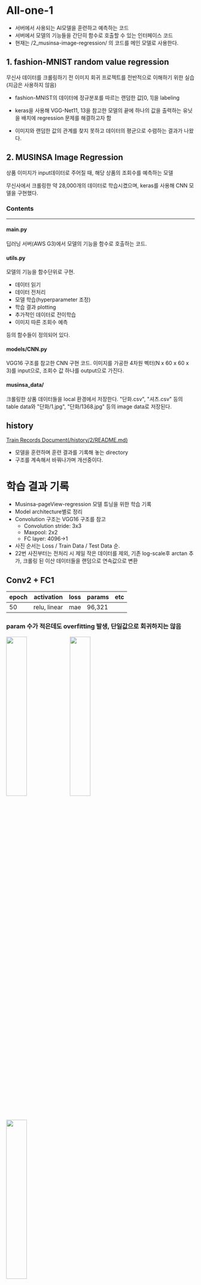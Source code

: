 # All-one-1
- 서버에서 사용되는 AI모델을 훈련하고 예측하는 코드
- 서버에서 모델의 기능들을 간단히 함수로 호출할 수 있는 인터페이스 코드
- 현재는 /2_musinsa-image-regression/ 의 코드를 메인 모델로 사용한다.

## 1. fashion-MNIST random value regression
무신사 데이터를 크롤링하기 전 이미지 회귀 프로젝트를 전반적으로 이해하기 위한 실습(지금은 사용하지 않음)

- fashion-MNIST의 데이터에 정규분포를 따르는 랜덤한 값[0, 1]을 labeling

- keras을 사용해 VGG-Net11, 13을 참고한 모델의 끝에 하나의 값을 출력하는 유닛을 배치에 regression 문제를 해결하고자 함

- 이미지와 랜덤한 값의 관계를 찾지 못하고 데이터의 평균으로 수렴하는 결과가 나왔다.


## 2. MUSINSA Image Regression

상품 이미지가 input데이터로 주어질 때, 해당 상품의 조회수를 예측하는 모델

무신사에서 크롤링한 약 28,000개의 데이터로 학습시켰으며, keras를 사용해 CNN 모델을 구현했다.

### Contents
--------------
#### main.py
딥러닝 서버(AWS G3)에서 모델의 기능을 함수로 호출하는 코드.

#### utils.py
모델의 기능을 함수단위로 구현.
- 데이터 읽기
- 데이터 전처리
- 모델 학습(hyperparameter 조정)
- 학습 결과 plotting
- 추가적인 데이터로 전이학습
- 이미지 따른 조회수 예측

등의 함수들이 정의되어 있다.

#### models/CNN.py
VGG16 구조를 참고한 CNN 구현 코드.
이미지를 가공한 4차원 벡터(N x 60 x 60 x 3)를 input으로, 조회수 값 하나를 output으로 가진다.

#### musinsa_data/
크롤링한 상품 데이터들을 local 환경에서 저장한다.
"단화.csv", "셔츠.csv" 등의 table data와
"단화/1.jpg", "단화/1368.jpg" 등의 image data로 저장된다.

## history
[Train Records Document(/history/2/README.md)](https://git.swmgit.org/swmaestro/all-one-1/blob/master/history/2/README.md)
- 모델을 훈련하며 훈련 결과를 기록해 놓는 directory
- 구조를 계속해서 바꿔나가며 개선중이다.

# 학습 결과 기록

- Musinsa-pageView-regression 모델 튜닝을 위한 학습 기록
- Model architecture별로 정리
- Convolution 구조는 VGG16 구조를 참고
	- Convolution stride: 3x3
	- Maxpool: 2x2
	- FC layer: 4096->1
- 사진 순서는 Loss / Train Data / Test Data 순.
- 22번 사진부터는 전처리 시 제일 작은 데이터를 제외, 기존 log-scale후 arctan 추가, 크롤링 된 이산 데이터들을 랜덤으로 연속값으로 변환

## Conv2 + FC1
|epoch|activation|loss|params|etc|
|--|--|--|--|--|
|50|relu, linear|mae|96,321||

### param 수가 적은데도 overfitting 발생, 단일값으로 회귀하지는 않음
<div>
	<img width="33%" src="/before/history/2/images/loss%20(10).png"/>
	<img width="33%" src="/before/history/2/images/train%20(10).png"/>
	<img width="33%" src="/before/history/2/images/predict%20(10).png"/>
</div>

|epoch|activation|loss|params|etc|
|--|--|--|--|--|
|200|relu, linear|mae|96,321||

<div>
	<img width="33%" src="/before/history/2/images/loss%20(31).png"/>
	<img width="33%" src="/before/history/2/images/train%20(31).png"/>
	<img width="33%" src="/before/history/2/images/predict%20(31).png"/>
</div>

|epoch|activation|loss|params|etc|
|--|--|--|--|--|
|740|relu, linear|mae|96,321| 마지막 layer dropout 0.5, early stop|

<div>
	<img width="33%" src="/before/history/2/images/loss%20(32).png"/>
	<img width="33%" src="/before/history/2/images/train%20(32).png"/>
	<img width="33%" src="/before/history/2/images/predict%20(32).png"/>
</div>

|epoch|activation|loss|params|etc|
|--|--|--|--|--|
|1000|relu, linear|mae|96,321| dropout 0.3, He-normalization |
||||| 첫 pooling: Average pooling |

<div>
	<img width="33%" src="/before/history/2/images/loss%20(38).png"/>
	<img width="33%" src="/before/history/2/images/train%20(38).png"/>
	<img width="33%" src="/before/history/2/images/predict%20(38).png"/>
</div>


## Conv2 + FC2
|epoch|activation|loss|params|etc|
|--|--|--|--|--|
|50|relu, linear|mae|235,976,513||

<div>
	<img width="33%" src="/before/history/2/images/loss%20(8).png"/>
	<img width="33%" src="/before/history/2/images/train%20(8).png"/>
	<img width="33%" src="/before/history/2/images/predict%20(8).png"/>
</div>

|epoch|activation|loss|params|etc|
|--|--|--|--|--|
|200|relu, linear|mae|235,976,513||

<div>
	<img width="33%" src="/before/history/2/images/loss%20(15).png"/>
	<img width="33%" src="/before/history/2/images/train%20(15).png"/>
	<img width="33%" src="/before/history/2/images/predict%20(15).png"/>
</div>

|epoch|activation|loss|params|etc|
|--|--|--|--|--|
|200|relu, linear|mse|235,976,513||

<div>
	<img width="33%" src="/before/history/2/images/loss%20(16).png"/>
	<img width="33%" src="/before/history/2/images/train%20(16).png"/>
	<img width="33%" src="/before/history/2/images/predict%20(16).png"/>
</div>

|epoch|activation|loss|params|etc|
|--|--|--|--|--|
|50|relu, linear|mae|57,640,721|FC layer(1000->1)
|||||마지막 layer dropout 0.5|

<div>
	<img width="33%" src="/before/history/2/images/loss%20(11).png"/>
	<img width="33%" src="/before/history/2/images/train%20(11).png"/>
	<img width="33%" src="/before/history/2/images/predict%20(11).png"/>
</div>

## Conv2 + FC4
|epoch|activation|loss|params|etc|
|--|--|--|--|--|
|50|relu, linear|mae|256,851,729||

<div>
	<img width="33%" src="/before/history/2/images/loss%20(7).png"/>
	<img width="33%" src="/before/history/2/images/train%20(7).png"/>
	<img width="33%" src="/before/history/2/images/predict%20(7).png"/>
</div>

|epoch|activation|loss|params|etc|
|--|--|--|--|--|
|50|relu, linear|mae|256,851,729| 전처리 개선, 마지막 dropout 0.5 |

<div>
	<img width="33%" src="/before/history/2/images/loss%20(22).png"/>
	<img width="33%" src="/before/history/2/images/train%20(22).png"/>
	<img width="33%" src="/before/history/2/images/predict%20(22).png"/>
</div>

|epoch|activation|loss|params|etc|
|--|--|--|--|--|
|200|relu, linear|mae|256,851,729| 전처리 개선, 마지막 dropout 0.5 |

<div>
	<img width="33%" src="/before/history/2/images/loss%20(23).png"/>
	<img width="33%" src="/before/history/2/images/train%20(23).png"/>
	<img width="33%" src="/before/history/2/images/predict%20(23).png"/>
</div>

## Conv2 + FC5
|epoch|activation|loss|params|etc|
|--|--|--|--|--|
|50|relu, linear|mae|273,633,041||

<div>
	<img width="33%" src="/before/history/2/images/loss%20(6).png"/>
	<img width="33%" src="/before/history/2/images/train%20(6).png"/>
	<img width="33%" src="/before/history/2/images/predict%20(6).png"/>
</div>

## Conv4 + FC3
|epoch|activation|loss|params|etc|
|--|--|--|--|--|
|50|relu, linear|mae|122,327,057|마지막 layer dropout 0.5

<div>
	<img width="33%" src="/before/history/2/images/loss%20(12).png"/>
	<img width="33%" src="/before/history/2/images/train%20(12).png"/>
	<img width="33%" src="/before/history/2/images/predict%20(12).png"/>
</div>

## Conv4 + FC4
|epoch|activation|loss|params|etc|
|--|--|--|--|--|
|50|relu, linear|mae|139,108,369||

<div>
	<img width="33%" src="/before/history/2/images/loss%20(1).png"/>
	<img width="33%" src="/before/history/2/images/train%20(1).png"/>
	<img width="33%" src="/before/history/2/images/predict%20(1).png"/>
</div>

## Conv4 + FC5
|epoch|activation|loss|params|etc|
|--|--|--|--|--|
|50|relu, linear|mae|362,800,977| FC(10000->4096->1) |

<div>
	<img width="33%" src="/before/history/2/images/loss%20(29).png"/>
	<img width="33%" src="/before/history/2/images/train%20(29).png"/>
	<img width="33%" src="/before/history/2/images/predict%20(29).png"/>
</div>

|epoch|activation|loss|params|etc|
|--|--|--|--|--|
|200|relu, linear|mae|362,800,977| FC(10000->4096->1) |
|||||마지막 layer부터 dropout 0.5 + 0.25 * 3|

<div>
	<img width="33%" src="/before/history/2/images/loss%20(28).png"/>
	<img width="33%" src="/before/history/2/images/train%20(28).png"/>
	<img width="33%" src="/before/history/2/images/predict%20(28).png"/>
</div>

## Conv7 + FC2
|epoch|activation|loss|params|etc|
|--|--|--|--|--|
|50|relu, linear|mae|14,281,489|FC layer(1000->1)

<div>
	<img width="33%" src="/before/history/2/images/loss%20(9).png"/>
	<img width="33%" src="/before/history/2/images/train%20(9).png"/>
	<img width="33%" src="/before/history/2/images/predict%20(9).png"/>
</div>

## Conv7 + FC4
|epoch|activation|loss|params|etc|
|--|--|--|--|--|
|50|relu, linear|mae|73,999,121||

<div>
	<img width="33%" src="/before/history/2/images/loss%20(2).png"/>
	<img width="33%" src="/before/history/2/images/train%20(2).png"/>
	<img width="33%" src="/before/history/2/images/predict%20(2).png"/>
</div>

|epoch|activation|loss|params|etc|
|--|--|--|--|--|
|50|relu, linear|mae|73,999,121|마지막 layer dropout 0.25 + l2 reg 0.001

### 단일값 회귀.
<div>
	<img width="33%" src="/before/history/2/images/loss%20(3).png"/>
	<img width="33%" src="/before/history/2/images/train%20(3).png"/>
	<img width="33%" src="/before/history/2/images/predict%20(3).png"/>
</div>

## Conv7 + FC5
|epoch|activation|loss|params|etc|
|--|--|--|--|--|
|50|relu, linear|mae|90,780,433||

<div>
	<img width="33%" src="/before/history/2/images/loss%20(4).png"/>
	<img width="33%" src="/before/history/2/images/train%20(4).png"/>
	<img width="33%" src="/before/history/2/images/predict%20(4).png"/>
</div>

|epoch|activation|loss|params|etc|
|--|--|--|--|--|
|1000|relu, linear|mae|90,780,433||

<div>
	<img width="33%" src="/before/history/2/images/loss%20(5).png"/>
	<img width="33%" src="/before/history/2/images/train%20(5).png"/>
	<img width="33%" src="/before/history/2/images/predict%20(5).png"/>
</div>

|epoch|activation|loss|params|etc|
|--|--|--|--|--|
|50|relu, linear|mae|90,780,433| 전처리 개선 |
|||||마지막 layer부터 dropout 0.5 + 0.25 * 3|

<div>
	<img width="33%" src="/before/history/2/images/loss%20(26).png"/>
	<img width="33%" src="/before/history/2/images/train%20(26).png"/>
	<img width="33%" src="/before/history/2/images/predict%20(26).png"/>
</div>

|epoch|activation|loss|params|etc|
|--|--|--|--|--|
|50|relu, linear|mse|90,780,433||

<div>
	<img width="33%" src="/before/history/2/images/loss%20(13).png"/>
	<img width="33%" src="/before/history/2/images/train%20(13).png"/>
	<img width="33%" src="/before/history/2/images/predict%20(13).png"/>
</div>

|epoch|activation|loss|params|etc|
|--|--|--|--|--|
|50|relu, linear|mse|90,780,433| 전처리 개선 |
|||||마지막 layer부터 dropout 0.5 + 0.25 * 3|

<div>
	<img width="33%" src="/before/history/2/images/loss%20(25).png"/>
	<img width="33%" src="/before/history/2/images/train%20(25).png"/>
	<img width="33%" src="/before/history/2/images/predict%20(25).png"/>
</div>

|epoch|activation|loss|params|etc|
|--|--|--|--|--|
|200|relu, linear|mse|90,780,433| 전처리 개선|

<div>
	<img width="33%" src="/before/history/2/images/loss%20(24).png"/>
	<img width="33%" src="/before/history/2/images/train%20(24).png"/>
	<img width="33%" src="/before/history/2/images/predict%20(24).png"/>
</div>

|epoch|activation|loss|params|etc|
|--|--|--|--|--|
|200|relu, linear|mse|90,780,433||

<div>
	<img width="33%" src="/before/history/2/images/loss%20(13).png"/>
	<img width="33%" src="/before/history/2/images/train%20(13).png"/>
	<img width="33%" src="/before/history/2/images/predict%20(13).png"/>
</div>

|epoch|activation|loss|params|etc|
|--|--|--|--|--|
|200|relu, linear|mse|90,780,433| 전처리 개선 |
|||||마지막 layer부터 dropout 0.5 + 0.25 * 3|

<div>
	<img width="33%" src="/before/history/2/images/loss%20(27).png"/>
	<img width="33%" src="/before/history/2/images/train%20(27).png"/>
	<img width="33%" src="/before/history/2/images/predict%20(27).png"/>
</div>

|epoch|activation|loss|params|etc|
|--|--|--|--|--|
|50|relu, linear|mse|90,780,433| fc모두 dropout 0.3, He-normalization |
||||| 첫 pooling: Average pooling, conv layer batch norm |

<div>
	<img width="33%" src="/before/history/2/images/loss%20(37).png"/>
	<img width="33%" src="/before/history/2/images/train%20(37).png"/>
	<img width="33%" src="/before/history/2/images/predict%20(37).png"/>
</div>

## Conv10 + FC4
|epoch|activation|loss|params|etc|
|--|--|--|--|--|
|50|relu, linear|mae|60,080,449||

### Conv13+FC5보다 param수가 적은데 단일값으로 회귀하지 않음
<div>
	<img width="33%" src="/before/history/2/images/loss%20(18).png"/>
	<img width="33%" src="/before/history/2/images/train%20(18).png"/>
	<img width="33%" src="/before/history/2/images/predict%20(18).png"/>
</div>

## Conv10 + FC5
|epoch|activation|loss|params|etc|
|--|--|--|--|--|
|50|relu, linear|mae|64,174,353||

### Conv13+FC5보다 param수가 적은데 단일값으로 회귀하지 않음
<div>
	<img width="33%" src="/before/history/2/images/loss%20(19).png"/>
	<img width="33%" src="/before/history/2/images/train%20(19).png"/>
	<img width="33%" src="/before/history/2/images/predict%20(19).png"/>
</div>

## Conv13 + FC3
|epoch|activation|loss|params|etc|
|--|--|--|--|--|
|50|relu, linear|mae|20,913,937||

### 단일값 회귀.
<div>
	<img width="33%" src="/before/history/2/images/loss%20(17).png"/>
	<img width="33%" src="/before/history/2/images/train%20(17).png"/>
	<img width="33%" src="/before/history/2/images/predict%20(17).png"/>
</div>

## Conv13 + FC4
|epoch|activation|loss|params|etc|
|--|--|--|--|--|
|50|relu, linear|mae|37,695,249||

### 단일값 회귀.
<div>
	<img width="33%" src="/before/history/2/images/loss%20(30).png"/>
	<img width="33%" src="/before/history/2/images/train%20(30).png"/>
	<img width="33%" src="/before/history/2/images/predict%20(30).png"/>
</div>

|epoch|activation|loss|params|etc|
|--|--|--|--|--|
|50|relu, linear|mae|37,695,249| 마지막부터 dropout 0.5 + 0.25 * 3|

### 단일값 회귀.
<div>
	<img width="33%" src="/before/history/2/images/loss%20(33).png"/>
	<img width="33%" src="/before/history/2/images/train%20(33).png"/>
	<img width="33%" src="/before/history/2/images/predict%20(33).png"/>
</div>

|epoch|activation|loss|params|etc|
|--|--|--|--|--|
|50|relu, linear|mae|37,695,249| 마지막 dropout 0.5 |
||||| He-normalization |

<div>
	<img width="33%" src="/before/history/2/images/loss%20(34).png"/>
	<img width="33%" src="/before/history/2/images/train%20(34).png"/>
	<img width="33%" src="/before/history/2/images/predict%20(34).png"/>
</div>

|epoch|activation|loss|params|etc|
|--|--|--|--|--|
|50|relu, linear|mae|37,695,249| 마지막부터 dropout 0.5 + 0.25 * 3 |
||||| He-normalization |

<div>
	<img width="33%" src="/before/history/2/images/loss%20(35).png"/>
	<img width="33%" src="/before/history/2/images/train%20(35).png"/>
	<img width="33%" src="/before/history/2/images/predict%20(35).png"/>
</div>

## Conv13 + FC5
|epoch|activation|loss|params|etc|
|--|--|--|--|--|
|50|relu, linear|mae|67,163,969||

### 단일값 회귀.
<div>
	<img width="33%" src="/before/history/2/images/loss%20(20).png"/>
	<img width="33%" src="/before/history/2/images/train%20(20).png"/>
	<img width="33%" src="/before/history/2/images/predict%20(20).png"/>
</div>

|epoch|activation|loss|params|etc|
|--|--|--|--|--|
|1000|relu, linear|mae|67,163,969||

### 단일값 회귀.
<div>
	<img width="33%" src="/before/history/2/images/loss%20(21).png"/>
	<img width="33%" src="/before/history/2/images/train%20(21).png"/>
	<img width="33%" src="/before/history/2/images/predict%20(21).png"/>
</div>

|epoch|activation|loss|params|etc|
|--|--|--|--|--|
|50|relu, linear|mae|37,695,249| FC(10000->4096->1), 마지막부터 dropout 0.5 + 0.25 * 3 |
||||| He-normalization |

<div>
	<img width="33%" src="/before/history/2/images/loss%20(36).png"/>
	<img width="33%" src="/before/history/2/images/train%20(36).png"/>
	<img width="33%" src="/before/history/2/images/predict%20(36).png"/>
</div>
